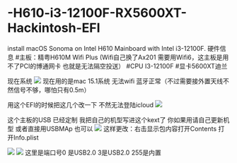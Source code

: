 # -H610-i3-12100F-RX5600XT-Hackintosh-EFI
install macOS Sonoma on Intel H610 Mainboard with Intel i3-12100F.
硬件信息
#主板：精粤H610M Wifi Plus (Wifi自己换了Ax201 需要用Wifi6，这主板是用不了PCI的博通网卡 也就是无法隔空投送）
#CPU I3-12100F
#显卡5600XT迪兰

现在系统
![](assets/17293433249584.jpg)
现在用的是mac 15.1系统 无法wifi 
蓝牙正常（不过需要接外置天线不然信号不够，哪怕只有0.5m）

用这个EFI的时候把这几个改一下 不然无法登陆icloud
![](assets/17293435377578.jpg)

这个主板的USB 已经定制 我把自己的机型写进这个kext了
你如果用请自己更新机型 或者直接用USBMAp 也可以
![](assets/17293436664614.jpg)
这样更改：右击显示包内容打开Contents 打开Info.plist

![](assets/17293438076379.jpg)
![](assets/17293440626138.jpg)
这里是端口号0 是USB2.0 3是USB2.0  255是内置
